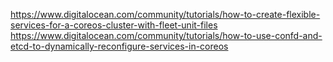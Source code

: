 https://www.digitalocean.com/community/tutorials/how-to-create-flexible-services-for-a-coreos-cluster-with-fleet-unit-files
https://www.digitalocean.com/community/tutorials/how-to-use-confd-and-etcd-to-dynamically-reconfigure-services-in-coreos